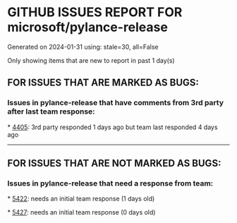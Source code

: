 
# GITHUB ISSUES REPORT FOR microsoft/pylance-release


Generated on 2024-01-31 using: stale=30, all=False


Only showing items that are new to report in past 1 day(s)


## FOR ISSUES THAT ARE MARKED AS BUGS:


### Issues in pylance-release that have comments from 3rd party after last team response:


\* [4405](https://github.com/microsoft/pylance-release/issues/4405 "Multi-root workspace `:` variables are not supported"): 3rd party responded 1 days ago but team last responded 4 days ago

---

## FOR ISSUES THAT ARE NOT MARKED AS BUGS:


### Issues in pylance-release that need a response from team:


\* [5422](https://github.com/microsoft/pylance-release/issues/5422 "Visual Studio Code IntelliSense issue with Python "): needs an initial team response (1 days old)

\* [5427](https://github.com/microsoft/pylance-release/issues/5427 "&quot;Auto-Import&quot; imports from wrong path when import format is &quot;relative&quot;"): needs an initial team response (0 days old)

